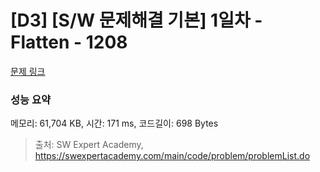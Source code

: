 # [D3] [S/W 문제해결 기본] 1일차 - Flatten - 1208 

[문제 링크](https://swexpertacademy.com/main/code/problem/problemDetail.do?contestProbId=AV139KOaABgCFAYh) 

### 성능 요약

메모리: 61,704 KB, 시간: 171 ms, 코드길이: 698 Bytes



> 출처: SW Expert Academy, https://swexpertacademy.com/main/code/problem/problemList.do